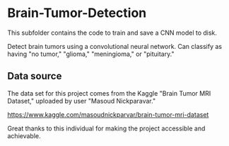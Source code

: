 # Brain-Tumor-Detection

This subfolder contains the code to train and save a CNN model to disk.

Detect brain tumors using a convolutional neural network. Can classify as having "no tumor," "glioma," "meningioma," or "pituitary."

## Data source

The data set for this project comes from the Kaggle "Brain Tumor MRI Dataset," uploaded by user "Masoud Nickparavar."

https://www.kaggle.com/masoudnickparvar/brain-tumor-mri-dataset

Great thanks to this individual for making the project accessible and achievable.
